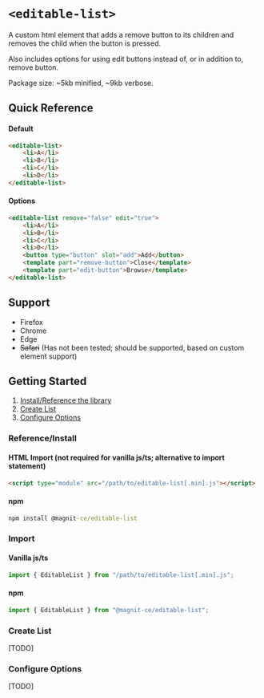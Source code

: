 # `<editable-list>`
A custom html element that adds a remove button to its children and removes the child when the button is pressed.

Also includes options for using edit buttons instead of, or in addition to, remove button.

Package size: ~5kb minified, ~9kb verbose.

## Quick Reference

#### Default
```html
<editable-list>
    <li>A</li>
    <li>B</li>
    <li>C</li>
    <li>D</li>
</editable-list>
```
#### Options
```html
<editable-list remove="false" edit="true">
    <li>A</li>
    <li>B</li>
    <li>C</li>
    <li>D</li>
    <button type="button" slot="add">Add</button>
    <template part="remove-button">Close</template>
    <template part="edit-button">Browse</template>
</editable-list>
```

## Support
- Firefox
- Chrome
- Edge
- <s>Safari</s> (Has not been tested; should be supported, based on custom element support)

## Getting Started
 1. [Install/Reference the library](#referenceinstall)
 1. [Create List]()
 1. [Configure Options]()

### Reference/Install
#### HTML Import (not required for vanilla js/ts; alternative to import statement)
```html
<script type="module" src="/path/to/editable-list[.min].js"></script>
```
#### npm
```cmd
npm install @magnit-ce/editable-list
```

### Import
#### Vanilla js/ts
```js
import { EditableList } from "/path/to/editable-list[.min].js";
```
#### npm
```js
import { EditableList } from "@magnit-ce/editable-list";
```

### Create List
[TODO]

### Configure Options
[TODO]